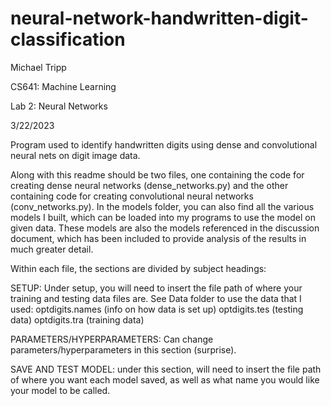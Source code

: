 # neural-network-handwritten-digit-classification
Michael Tripp

CS641: Machine Learning

Lab 2: Neural Networks

3/22/2023


Program used to identify handwritten digits using dense and convolutional neural nets on digit image data.

Along with this readme should be two files, one containing the code for creating dense neural networks 
(dense_networks.py) and the other containing code for creating convolutional neural networks (conv_networks.py). 
In the models folder, you can also find all the various models I built, which can be loaded into my programs to 
use the model on given data. These models are also the models referenced in the discussion document, which has 
been included to provide analysis of the results in much greater detail.

Within each file, the sections are divided by subject headings:

SETUP: Under setup, you will need to insert the file path of where your training and testing data files are. See Data 
folder to use the data that I used:
  optdigits.names (info on how data is set up)
  optdigits.tes   (testing data)
  optdigits.tra   (training data)
	
PARAMETERS/HYPERPARAMETERS: Can change parameters/hyperparameters in this section (surprise).

SAVE AND TEST MODEL: under this section, will need to insert the file path of where you want each model saved, as 
well as what name you would like your model to be called.

